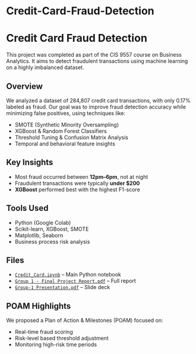 # Credit-Card-Fraud-Detection
# Credit Card Fraud Detection

This project was completed as part of the CIS 9557 course on Business Analytics. It aims to detect fraudulent transactions using machine learning on a highly imbalanced dataset.

## Overview

We analyzed a dataset of 284,807 credit card transactions, with only 0.17% labeled as fraud. Our goal was to improve fraud detection accuracy while minimizing false positives, using techniques like:

- SMOTE (Synthetic Minority Oversampling)
- XGBoost & Random Forest Classifiers
- Threshold Tuning & Confusion Matrix Analysis
- Temporal and behavioral feature insights

## Key Insights

- Most fraud occurred between **12pm–6pm**, not at night
- Fraudulent transactions were typically **under $200**
- **XGBoost** performed best with the highest F1-score

## Tools Used

- Python (Google Colab)
- Scikit-learn, XGBoost, SMOTE
- Matplotlib, Seaborn
- Business process risk analysis

## Files

- [`Credit_Card.ipynb`](Credit_Card.ipynb) – Main Python notebook
- [`Group 1 - Final Project Report.pdf`](Group%201%20-%20Final%20Project%20Report.pdf) – Full report
- [`Group-1 Presentation.pdf`](Group-1%20Presentation.pdf) – Slide deck

## POAM Highlights

We proposed a Plan of Action & Milestones (POAM) focused on:
- Real-time fraud scoring
- Risk-level based threshold adjustment
- Monitoring high-risk time periods

